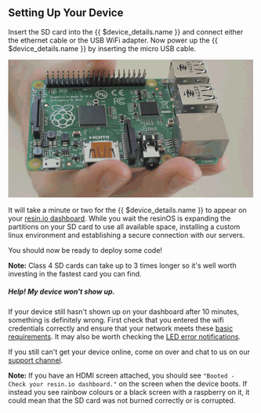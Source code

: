 ## Setting Up Your Device

Insert the SD card into the {{ $device_details.name }} and connect either the ethernet cable or the USB WiFi adapter. Now power up the {{ $device_details.name }} by inserting the micro USB cable.

![insert SD](/img/gifs/insert-sd.gif)

It will take a minute or two for the {{ $device_details.name }} to appear on your [resin.io dashboard][resinDash]. While you wait the resinOS is expanding the partitions on your SD card to use all available space, installing a custom linux environment and establishing a secure connection with our servers.

You should now be ready to deploy some code!

__Note:__ Class 4 SD cards can take up to 3 times longer so it's well worth investing in the fastest card you can find.

##### Help! My device won't show up.
If your device still hasn't shown up on your dashboard after 10 minutes, something is definitely wrong. First check that you entered the wifi credentials correctly and ensure that your network meets these [basic requirements][networkRequirements]. It may also be worth checking the [LED error notifications][errorNotifications].

If you still can't get your device online, come on over and chat to us on our [support channel][usingSupport].

__Note:__ If you have an HDMI screen attached, you should see `"Booted - Check your resin.io dashboard."` on the screen when the device boots. If instead you see rainbow colours or a black screen with a raspberry on it, it could mean that the SD card was not burned correctly or is corrupted.

[resinDash]:https://dashboard.resin.io/
[networkRequirements]:/deployment/wifi/#network-requirements
[usingSupport]:/support/
[errorNotifications]:/troubleshooting/error
